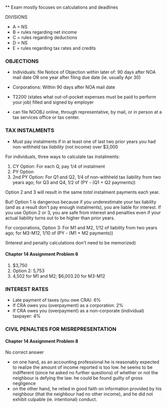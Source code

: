 ** Exam mostly focuses on calculations and deadlines

DIVISIONS
- A = NS
- B = rules regarding net income
- C = rules regarding deductions
- D = NS
- E = rules regarding tax rates and credits

### OBJECTIONS

- Individuals: file Notice of Objection within later of: 90 days after NOA mail date OR one year after filing due date (ie. usually Apr 30)
- Corporations: Within 90 days after NOA mail date
- T2200 (states what out-of-pocket expenses must be paid to perform your job) filled and signed by employer

- can file NOOBJ online, through representative, by mail, or in person at a tax services office or tax center.

### TAX INSTALMENTS

- Must pay instalments if in at least one of last two prior years you had non-withheld tax *liability* (not income) over $3,000

For individuals, three ways to calculate tax instalments:

1. CY Option: For each Q, pay 1/4 of instalment
1. PY Option
1. 2nd PY Option: For Q1 and Q2, 1/4 of non-withheld tax liability from two years ago; for Q3 and Q4, 1/2 of (PY - (Q1 + Q2 payments))

Option 2 and 3 will result in the same *total* instalment payments each year.

But! Option 1 is dangerous because if you underestimate your tax liability (and as a result don't pay enough instalments), you are liable for interest. If you use Option 2 or 3, you are safe from interest and penalties even if your actual liability turns out to be higher than prior years.

For corporations, Option 3: For M1 and M2, 1/12 of liability from two years ago; for M3-M12, 1/10 of (PY - (M1 + M2 payments))

(Interest and penalty calculations don't need to be memorized)

#### Chapter 14 Assignment Problem 6

1. $3,750
1. Option 2: 5,753
1. 4,502 for M1 and M2; $6,003.20 for M3-M12

### INTEREST RATES

- Late payment of taxes (you owe CRA): 6%
- If CRA owes you (overpayment) as a corporation: 2%
- If CRA owes you (overpayment) as a non-corporate (individual) taxpayer: 4%

### CIVIL PENALTIES FOR MISREPRESENTATION

#### Chapter 14 Assignment Problem 8

No correct answer

- on one hand, as an accounting professional he is reasonably expected to realize the amount of income reported is too low. he seems to be indifferent (since he asked no further questions) of whether or not the neighbour is defying the law. he could be found guilty of gross negligence
- on the other hand, he relied in good faith on information provided by his neighbour (that the neighbour had no other income), and he did not exhibit culpable (ie. intentional) conduct.
